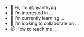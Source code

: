 - 👋 Hi, I’m @jayanthypg
- 👀 I’m interested in ...
- 🌱 I’m currently learning ...
- 💞️ I’m looking to collaborate on ...
- 📫 How to reach me ...

<!---
jayanthypg/jayanthypg is a ✨ special ✨ repository because its `README.md` (this file) appears on your GitHub profile.
You can click the Preview link to take a look at your changes.
--->
